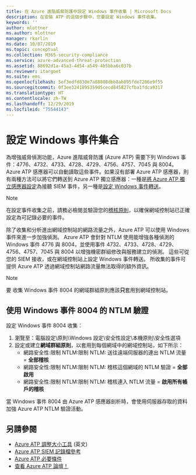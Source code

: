```yaml
---
title: 在 Azure 進階威脅防護中設定 Windows 事件收集 | Microsoft Docs
description: 在安裝 ATP 的這個步驟中，您要設定 Windows 事件收集。
keywords: ''
author: mlottner
ms.author: mlottner
manager: rkarlin
ms.date: 10/07/2019
ms.topic: conceptual
ms.collection: M365-security-compliance
ms.service: azure-advanced-threat-protection
ms.assetid: 88692d1a-45a3-4d54-a549-4b5bba6c037b
ms.reviewer: itargoet
ms.suite: ems
ms.openlocfilehash: 5ef3edfd830e7a88808dbb8ab895fde7206e9f55
ms.sourcegitcommit: 0f3ee3241895359d5cecd845827cfba1fdca9317
ms.translationtype: HT
ms.contentlocale: zh-TW
ms.lasthandoff: 12/29/2019
ms.locfileid: "75544143"
---
```

# <a name="configure-windows-event-collection"></a>設定 Windows 事件集合

為增強威脅偵測功能，Azure 進階威脅防護 (Azure ATP) 需要下列 Windows 事件：4776、4732、4733、4728、4729、4756、4757、7045 與 8004。 Azure ATP 感應器可以自動讀取這些事件。如果沒有部署 Azure ATP 感應器，則有兩種方法可以將它們轉送到 Azure ATP 獨立感應器：一種是[將 Azure ATP 獨立感應器設定](configure-event-forwarding.md)為接聽 SIEM 事件，另一種是[設定 Windows 事件轉送](configure-event-forwarding.md)。

> [!NOTE]
> 在設定事件收集之前，請務必檢閱並驗證您的[稽核原則](atp-advanced-audit-policy.md)，以確保網域控制站已正確設定為可記錄必要的事件。 

除了收集和分析進出網域控制站的網路流量之外，Azure ATP 可以使用 Windows 事件來進一步加強偵測。 Azure ATP 會針對 NTLM 使用能增強各種偵測的 Windows 事件 4776 與 8004，並使用事件 4732、4733、4728、4729、4756、4757、7045 與 8004 以增強機密群組修改與服務建立的偵測。 這些可從您的 SIEM 接收，或在網域控制站上設定 Windows 事件轉送。 所收集的事件可提供 Azure ATP 透過網域控制站網路流量無法取得的額外資訊。

> [!NOTE]
>  要 收集 Windows 事件 8004 的網域群組原則應該**只**套用到網域控制站。  

## <a name="ntlm-authentication-using-windows-event-8004"></a>使用 Windows 事件 8004 的 NTLM 驗證

設定 Windows 事件 8004 收集：
1. 瀏覽至：電腦設定\原則\Windows 設定\安全性設定\本機原則\安全性選項
2. 設定或建立**網域群組原則**，以套用到每個網域中的網域控制站，如下所示：
   - 網路安全性:限制 NTLM:限制 NTLM: 送往遠端伺服器的連出 NTLM 流量 = **全部稽核**
   - 網路安全性:限制 NTLM:限制 NTLM: 稽核這個網域的 NTLM 驗證 = **全部啟用**
   - 網路安全性:限制 NTLM:限制 NTLM: 稽核連入 NTLM 流量 = **啟用所有帳戶的稽核**

當 Windows 事件 8004 由 Azure ATP 感應器剖析時，會使用伺服器存取的資料加強 Azure ATP NTLM 驗證活動。


## <a name="see-also"></a>另請參閱
- [Azure ATP 調整大小工具](https://aka.ms/aatpsizingtool) \(英文\)
- [Azure ATP SIEM 記錄檔參考](cef-format-sa.md)
- [Azure ATP 必要條件](atp-prerequisites.md)
- [查看 Azure ATP 論壇！](https://aka.ms/azureatpcommunity)
